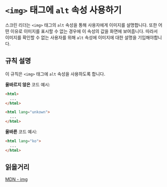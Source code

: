 # `<img>` 태그에 `alt` 속성 사용하기

스크린 리더는 `<img>` 태그의 `alt` 속성을 통해 사용자에게 이미지를 설명합니다.
또한 어떤 이유로 이미지를 표시할 수 없는 경우에 이 속성의 값을 화면에 보여줍니다.
따라서 이미지를 확인할 수 없는 사용자를 위해 `alt` 속성에 이미지에 대한 설명을 기입해야합니다.

## 규칙 설명

이 규칙은 `<img>` 태그에 `alt` 속성을 사용하도록 합니다.

**올바르지 않은** 코드 예시:

```html
<html>
  ...
</html>

<html lang="unkown">
  ...
</html>
```

**올바른** 코드 예시:

```html
<html lang="ko">
  ...
</html>
```

## 읽을거리

[MDN - img](https://developer.mozilla.org/en-US/docs/Web/HTML/Element/img)
